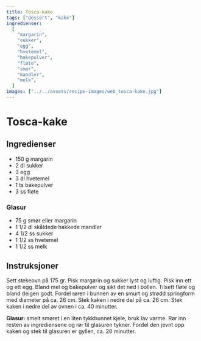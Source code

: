 ```yaml
---
title: Tosca-kake
tags: ["dessert", "kake"]
ingredienser:
  [
    "margarin",
    "sukker",
    "egg",
    "hvetemel",
    "bakepulver",
    "fløte",
    "smør",
    "mandler",
    "melk",
  ]
images: ["../../assets/recipe-images/web_tosca-kake.jpg"]
---
```


# Tosca-kake

## Ingredienser

- 150 g margarin
- 2 dl sukker
- 3 egg
- 3 dl hvetemel
- 1 ts bakepulver
- 3 ss fløte

### Glasur

- 75 g smør eller margarin
- 1 1/2 dl skåldede hakkede mandler
- 4 1/2 ss sukker
- 1 1/2 ss hvetemel
- 1 1/2 ss melk

## Instruksjoner

Sett stekeovn på 175 gr. Pisk margarin og sukker lyst og luftig. Pisk inn ett og ett egg. Bland mel og bakepulver og sikt det ned i bollen. Tilsett fløte og bland deigen godt. Fordel røren i bunnen av en smurt og strødd springform med diameter på ca. 26 cm. Stek kaken i nedre del på ca. 26 cm. Stek kaken i nedre del av ovnen i ca. 40 minutter.

**Glasur:** smelt smøret i en liten tykkbunnet kjele, bruk lav varme. Rør inn resten av ingrediensene og rør til glasuren tykner. Fordel den jevnt opp kaken og stek til glasuren er gyllen, ca. 20 minutter.
